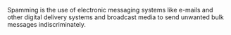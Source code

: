 Spamming is the use of electronic messaging systems like e-mails and other digital delivery systems and broadcast media to send unwanted bulk messages indiscriminately.
